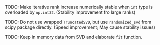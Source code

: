 TODO: Make iterative rank increase numerically stable when ```int``` type is overloaded by ```np.int32```. (Stability improvement fro large ranks)

TODO: Do not use wrapped ```TruncatedSVD```, but use ```randomized_svd``` from scipy package directly. (Speed improvement; May cause stability issues)

TODO: Keep in memory data from SVD and elaborate ```fit``` function.
